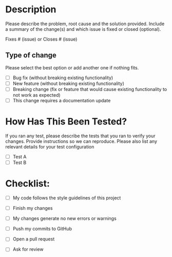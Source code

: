 # Description
Please describe the problem, root cause and the solution provided. Include a summary of the change(s) and which issue is fixed or closed (optional).

Fixes # (issue) 
or
Closes # (issue)


## Type of change

Please select the best option or add another one if nothing fits.

- [ ] Bug fix (without breaking existing functionality)
- [ ] New feature (without breaking existing functionality)
- [ ] Breaking change (fix or feature that would cause existing functionality to not work as expected)
- [ ] This change requires a documentation update

# How Has This Been Tested?

If you ran any test, please describe the tests that you ran to verify your changes. 
Provide instructions so we can reproduce. Please also list any relevant details for your test configuration

- [ ] Test A
- [ ] Test B

# Checklist:

- [ ] My code follows the style guidelines of this project
- [ ] Finish my changes
- [ ] My changes generate no new errors or warnings
- [ ] Push my commits to GitHub
- [ ] Open a pull request
- [ ] Ask for review



